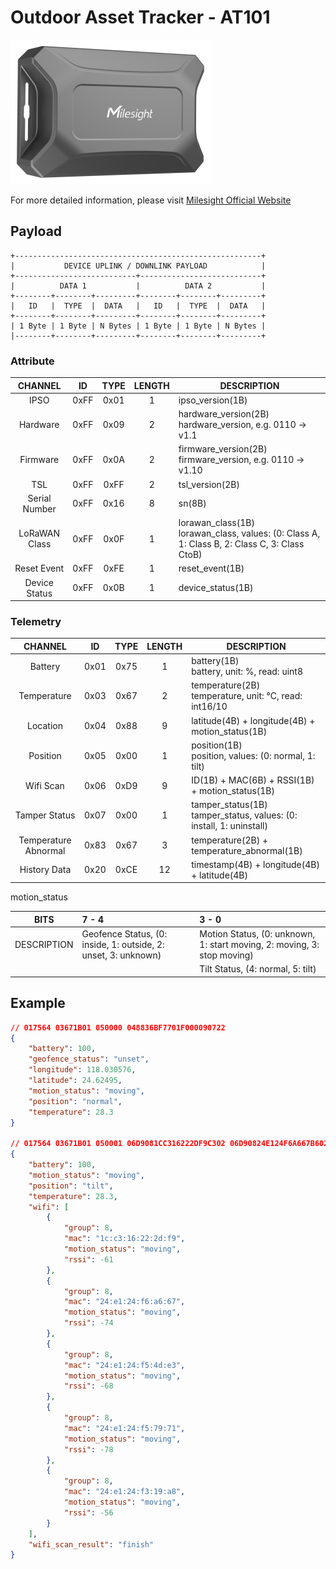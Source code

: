 # Outdoor Asset Tracker - AT101

![AT101](at101.png)

For more detailed information, please visit [Milesight Official Website](https://www.milesight.com/iot/product/lorawan-sensor/at101)

## Payload

```
+-------------------------------------------------------+
|           DEVICE UPLINK / DOWNLINK PAYLOAD            |
+---------------------------+---------------------------+
|          DATA 1           |          DATA 2           |
+--------+--------+---------+--------+--------+---------+
|   ID   |  TYPE  |  DATA   |   ID   |  TYPE  |  DATA   |
+--------+--------+---------+--------+--------+---------+
| 1 Byte | 1 Byte | N Bytes | 1 Byte | 1 Byte | N Bytes |
|--------+--------+---------+--------+--------+---------+
```

### Attribute

|    CHANNEL    |  ID  | TYPE | LENGTH | DESCRIPTION                                                                                      |
| :-----------: | :--: | :--: | :----: | ------------------------------------------------------------------------------------------------ |
|     IPSO      | 0xFF | 0x01 |   1    | ipso_version(1B)                                                                                 |
|   Hardware    | 0xFF | 0x09 |   2    | hardware_version(2B)<br/>hardware_version, e.g. 0110 -> v1.1                                     |
|   Firmware    | 0xFF | 0x0A |   2    | firmware_version(2B)<br/>firmware_version, e.g. 0110 -> v1.10                                    |
|      TSL      | 0xFF | 0xFF |   2    | tsl_version(2B)                                                                                  |
| Serial Number | 0xFF | 0x16 |   8    | sn(8B)                                                                                           |
| LoRaWAN Class | 0xFF | 0x0F |   1    | lorawan_class(1B)<br/>lorawan_class, values: (0: Class A, 1: Class B, 2: Class C, 3: Class CtoB) |
|  Reset Event  | 0xFF | 0xFE |   1    | reset_event(1B)                                                                                  |
| Device Status | 0xFF | 0x0B |   1    | device_status(1B)                                                                                |

### Telemetry

|       CHANNEL        |  ID  | TYPE | LENGTH | DESCRIPTION                                                             |
| :------------------: | :--: | :--: | :----: | ----------------------------------------------------------------------- |
|       Battery        | 0x01 | 0x75 |   1    | battery(1B)<br/>battery, unit: %, read: uint8                           |
|     Temperature      | 0x03 | 0x67 |   2    | temperature(2B)<br/>temperature, unit: °C, read: int16/10               |
|       Location       | 0x04 | 0x88 |   9    | latitude(4B) + longitude(4B) + motion_status(1B)                        |
|       Position       | 0x05 | 0x00 |   1    | position(1B)<br/>position, values: (0: normal, 1: tilt)                 |
|      Wifi Scan       | 0x06 | 0xD9 |   9    | ID(1B) + MAC(6B) + RSSI(1B) + motion_status(1B)                         |
|    Tamper Status     | 0x07 | 0x00 |   1    | tamper_status(1B)<br/>tamper_status, values: (0: install, 1: uninstall) |
| Temperature Abnormal | 0x83 | 0x67 |   3    | temperature(2B) + temperature_abnormal(1B)                              |
|     History Data     | 0x20 | 0xCE |   12   | timestamp(4B) + longitude(4B) + latitude(4B)                            |

motion_status

|    BITS     | 7 - 4                                                          | 3 - 0                                                                   |
| :---------: | :------------------------------------------------------------- | :---------------------------------------------------------------------- |
| DESCRIPTION | Geofence Status, (0: inside, 1: outside, 2: unset, 3: unknown) | Motion Status, (0: unknown, 1: start moving, 2: moving, 3: stop moving) |
|             |                                                                | Tilt Status, (4: normal, 5: tilt)                                       |

## Example

```json
// 017564 03671B01 050000 048836BF7701F000090722
{
    "battery": 100,
    "geofence_status": "unset",
    "longitude": 118.030576,
    "latitude": 24.62495,
    "motion_status": "moving",
    "position": "normal",
    "temperature": 28.3
}

// 017564 03671B01 050001 06D9081CC316222DF9C302 06D90824E124F6A667B602 06D90824E124F54DE3BC02 06D90824E124F57971B202 06D90824E124F319A8C802
{
    "battery": 100,
    "motion_status": "moving",
    "position": "tilt",
    "temperature": 28.3,
    "wifi": [
        {
            "group": 8,
            "mac": "1c:c3:16:22:2d:f9",
            "motion_status": "moving",
            "rssi": -61
        },
        {
            "group": 8,
            "mac": "24:e1:24:f6:a6:67",
            "motion_status": "moving",
            "rssi": -74
        },
        {
            "group": 8,
            "mac": "24:e1:24:f5:4d:e3",
            "motion_status": "moving",
            "rssi": -68
        },
        {
            "group": 8,
            "mac": "24:e1:24:f5:79:71",
            "motion_status": "moving",
            "rssi": -78
        },
        {
            "group": 8,
            "mac": "24:e1:24:f3:19:a8",
            "motion_status": "moving",
            "rssi": -56
        }
    ],
    "wifi_scan_result": "finish"
}
```
